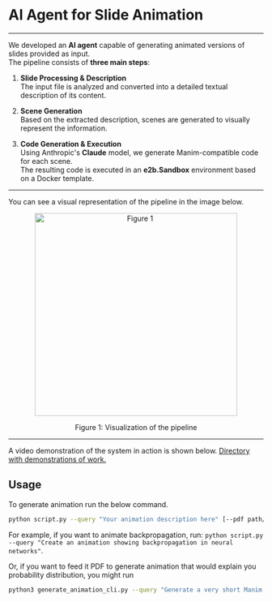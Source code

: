 # AI Agent for Slide Animation

---
We developed an **AI agent** capable of generating animated versions of slides provided as input.  
The pipeline consists of **three main steps**:

1. **Slide Processing & Description**  
   The input file is analyzed and converted into a detailed textual description of its content.

2. **Scene Generation**  
   Based on the extracted description, scenes are generated to visually represent the information.

3. **Code Generation & Execution**  
   Using Anthropic's **Claude** model, we generate Manim-compatible code for each scene.  
   The resulting code is executed in an **e2b.Sandbox** environment based on a Docker template.

---

You can see a visual representation of the pipeline in the image below.
<p align="center">
  <img src="https://github.com/user-attachments/assets/1b22dccd-5e0d-427a-8a2d-f1448cef252c" width="400" title="Figure 1">
</p>
<p align="center">Figure 1: Visualization of the pipeline</p>

---

A video demonstration of the system in action is shown below.
[Directory with demonstrations of work.](https://github.com/TyKo0707/e2b_hackathon/tree/main/demos)


## Usage

To generate animation run the below command.
```bash
python script.py --query "Your animation description here" [--pdf path/to/document.pdf] [--output-dir output_folder]
```

For example, if you want to animate backpropagation, run: `python script.py --query "Create an animation showing backpropagation in neural networks"`.

Or, if you want to feed it PDF to generate animation that would explain you probability distribution, you might run 

```bash
python3 generate_animation_cli.py --query "Generate a very short Manim animationthat would explain probability distributions in the attached PDF. Keep the animation short, the length of the scene should not exceed 100 lines." --pdf=./assets/example2.pdf
```